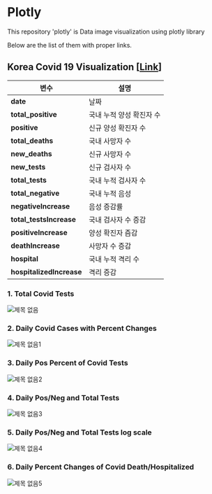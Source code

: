 # Plotly
This repository 'plotly' is Data image visualization using plotly library

Below are the list of them with proper links.
## Korea Covid 19 Visualization [[Link](https://github.com/mjs1995/Visualization/blob/main/plotly/%5B%EC%8B%9C%EA%B0%81%ED%99%94%5D%20%EC%BD%94%EB%A1%9C%EB%82%98%20%EB%8C%80%EC%8B%9C%EB%B3%B4%EB%93%9C.ipynb)]

변수 | 설명
------- | ------- 
**date** | 날짜
**total_positive** | 국내 누적 양성 확진자 수
**positive** | 신규 양성 확진자 수
**total_deaths** | 국내 사망자 수 
**new_deaths** | 신규 사망자 수
**new_tests** | 신규 검사자 수
**total_tests** | 국내 누적 검사자 수 
**total_negative** | 국내 누적 음성 
**negativeIncrease** | 음성 증감률
**total_testsIncrease** | 국내 검사자 수 증감
**positiveIncrease** | 양성 확진자 즘감
**deathIncrease** | 사망자 수 증감
**hospital** | 국내 누적 격리 수 
**hospitalizedIncrease** | 격리 증감 

### 1. Total Covid Tests

![제목 없음](https://user-images.githubusercontent.com/47103479/104991092-491e9280-5a61-11eb-883e-55422a58ae96.png)

### 2. Daily Covid Cases with Percent Changes

![제목 없음1](https://user-images.githubusercontent.com/47103479/104991080-46bc3880-5a61-11eb-9d5a-48a74f72bcf6.png)

### 3. Daily Pos Percent of Covid Tests

![제목 없음2](https://user-images.githubusercontent.com/47103479/104991083-47ed6580-5a61-11eb-8912-b113425d0def.png)

### 4. Daily Pos/Neg and Total Tests

![제목 없음3](https://user-images.githubusercontent.com/47103479/104991085-47ed6580-5a61-11eb-8bf1-23a022e3620d.png)

### 5. Daily Pos/Neg and Total Tests log scale

![제목 없음4](https://user-images.githubusercontent.com/47103479/104991086-4885fc00-5a61-11eb-8422-c6681b08cd41.png)

### 6. Daily Percent Changes of Covid Death/Hospitalized

![제목 없음5](https://user-images.githubusercontent.com/47103479/104991088-491e9280-5a61-11eb-9326-98f2d6a17e4c.png)
